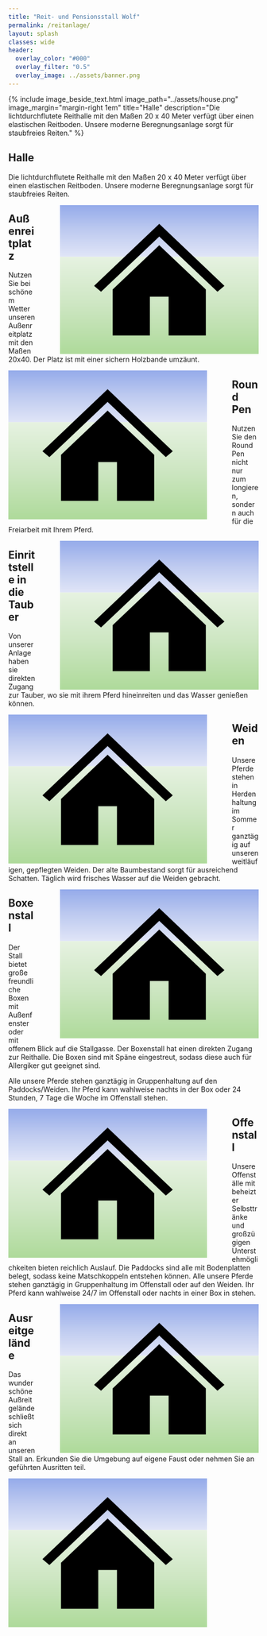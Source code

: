 ```yaml
---
title: "Reit- und Pensionsstall Wolf"
permalink: /reitanlage/
layout: splash
classes: wide
header:
  overlay_color: "#000"
  overlay_filter: "0.5"
  overlay_image: ../assets/banner.png
---
```


{% include image_beside_text.html image_path="../assets/house.png" image_margin="margin-right 1em" title="Halle" description="Die lichtdurchflutete Reithalle mit den Maßen 20 x 40 Meter verfügt über einen elastischen Reitboden. Unsere moderne Beregnungsanlage sorgt für staubfreies Reiten." %}




<section>
  
# Halle

Die lichtdurchflutete Reithalle mit den Maßen 20 x 40 Meter verfügt über einen elastischen Reitboden. Unsere moderne Beregnungsanlage sorgt für staubfreies Reiten.

<img style="float: right; padding: 0px 0px 0px 50px" src="../assets/house.png" width="400" height="300">

</section>

<section>
  
# Außenreitplatz

Nutzen Sie bei schönem Wetter unseren Außenreitplatz mit den Maßen 20x40. Der Platz ist mit einer sichern Holzbande umzäunt.

<img style="float: left; padding: 0px 50px 0px 0px" src="../assets/house.png" width="400" height="300">

</section>

<section>

# Round Pen

Nutzen Sie den Round Pen nicht nur zum longieren, sondern auch für die Freiarbeit mit Ihrem Pferd.

<img style="float: right; padding: 0px 0px 0px 50px" src="../assets/house.png" width="400" height="300">

</section>

<section>

# Einrittstelle in die Tauber

Von unserer Anlage haben sie direkten Zugang zur Tauber, wo sie mit ihrem Pferd hineinreiten und das Wasser genießen können.

<img style="float: left; padding: 0px 50px 0px 0px" src="../assets/house.png" width="400" height="300">

</section>

<section>

# Weiden

Unsere Pferde stehen in Herdenhaltung im Sommer ganztägig auf unseren weitläufigen, gepflegten Weiden. Der alte Baumbestand sorgt für ausreichend Schatten. Täglich wird frisches Wasser auf die Weiden gebracht.

<img style="float: right; padding: 0px 0px 0px 50px" src="../assets/house.png" width="400" height="300">

</section>

<section>

# Boxenstall

Der Stall bietet große freundliche Boxen mit Außenfenster oder mit offenem Blick auf die Stallgasse. Der Boxenstall hat einen direkten Zugang zur Reithalle. Die Boxen sind mit Späne eingestreut, sodass diese auch für Allergiker gut geeignet sind.

Alle unsere Pferde stehen ganztägig in Gruppenhaltung auf den Paddocks/Weiden. Ihr Pferd kann wahlweise nachts in der Box oder 24 Stunden, 7 Tage die Woche im Offenstall stehen.

<img style="float: left; padding: 0px 50px 0px 0px" src="../assets/house.png" width="400" height="300">

</section>

<section>

# Offenstall

Unsere Offenställe mit beheizter Selbsttränke und großzügigen Unterstehmöglichkeiten bieten reichlich Auslauf. Die Paddocks sind alle mit Bodenplatten belegt, sodass keine Matschkoppeln entstehen können. Alle unsere Pferde stehen ganztägig in Gruppenhaltung im Offenstall oder auf den Weiden. Ihr Pferd kann wahlweise 24/7 im Offenstall oder nachts in einer Box in stehen.

<img style="float: right; padding: 0px 0px 0px 50px" src="../assets/house.png" width="400" height="300">

</section>

<section>

# Ausreitgelände

Das wunderschöne Außreitgelände schließt sich direkt an unseren Stall an. Erkunden Sie die Umgebung auf eigene Faust oder nehmen Sie an geführten Ausritten teil.

<img style="float: left; padding: 0px 50px 0px 0px" src="../assets/house.png" width="400" height="300">

</section>




